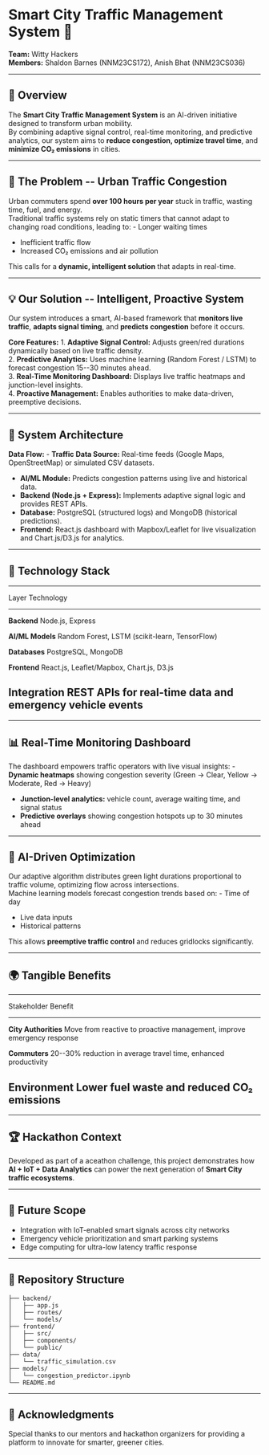 # Smart City Traffic Management System 🚦

**Team:** Witty Hackers\
**Members:** Shaldon Barnes (NNM23CS172), Anish Bhat (NNM23CS036)

------------------------------------------------------------------------

## 📘 Overview

The **Smart City Traffic Management System** is an AI-driven initiative
designed to transform urban mobility.\
By combining adaptive signal control, real-time monitoring, and
predictive analytics, our system aims to **reduce congestion, optimize
travel time**, and **minimize CO₂ emissions** in cities.

------------------------------------------------------------------------

## 🚧 The Problem -- Urban Traffic Congestion

Urban commuters spend **over 100 hours per year** stuck in traffic,
wasting time, fuel, and energy.\
Traditional traffic systems rely on static timers that cannot adapt to
changing road conditions, leading to: - Longer waiting times
- Inefficient traffic flow
- Increased CO₂ emissions and air pollution

This calls for a **dynamic, intelligent solution** that adapts in
real-time.

------------------------------------------------------------------------

## 💡 Our Solution -- Intelligent, Proactive System

Our system introduces a smart, AI-based framework that **monitors live
traffic**, **adapts signal timing**, and **predicts congestion** before
it occurs.

**Core Features:** 1. **Adaptive Signal Control:** Adjusts green/red
durations dynamically based on live traffic density.\
2. **Predictive Analytics:** Uses machine learning (Random Forest /
LSTM) to forecast congestion 15--30 minutes ahead.\
3. **Real-Time Monitoring Dashboard:** Displays live traffic heatmaps
and junction-level insights.\
4. **Proactive Management:** Enables authorities to make data-driven,
preemptive decisions.

------------------------------------------------------------------------

## 🧩 System Architecture

**Data Flow:** - **Traffic Data Source:** Real-time feeds (Google Maps,
OpenStreetMap) or simulated CSV datasets.
- **AI/ML Module:** Predicts congestion patterns using live and
historical data.
- **Backend (Node.js + Express):** Implements adaptive signal logic and
provides REST APIs.
- **Database:** PostgreSQL (structured logs) and MongoDB (historical
predictions).
- **Frontend:** React.js dashboard with Mapbox/Leaflet for live
visualization and Chart.js/D3.js for analytics.

------------------------------------------------------------------------

## 🧠 Technology Stack

  -----------------------------------------------------------------------
  Layer                       Technology
  --------------------------- -------------------------------------------
  **Backend**                 Node.js, Express

  **AI/ML Models**            Random Forest, LSTM (scikit-learn,
                              TensorFlow)

  **Databases**               PostgreSQL, MongoDB

  **Frontend**                React.js, Leaflet/Mapbox, Chart.js, D3.js

  **Integration**             REST APIs for real-time data and emergency
                              vehicle events
  -----------------------------------------------------------------------

------------------------------------------------------------------------

## 📊 Real-Time Monitoring Dashboard

The dashboard empowers traffic operators with live visual insights: -
**Dynamic heatmaps** showing congestion severity (Green → Clear, Yellow
→ Moderate, Red → Heavy)
- **Junction-level analytics:** vehicle count, average waiting time, and
signal status
- **Predictive overlays** showing congestion hotspots up to 30 minutes
ahead

------------------------------------------------------------------------

## 🤖 AI-Driven Optimization

Our adaptive algorithm distributes green light durations proportional to
traffic volume, optimizing flow across intersections.\
Machine learning models forecast congestion trends based on: - Time of
day
- Live data inputs
- Historical patterns

This allows **preemptive traffic control** and reduces gridlocks
significantly.

------------------------------------------------------------------------

## 🌍 Tangible Benefits

  -----------------------------------------------------------------------
  Stakeholder                               Benefit
  ----------------------------------------- -----------------------------
  **City Authorities**                      Move from reactive to
                                            proactive management, improve
                                            emergency response

  **Commuters**                             20--30% reduction in average
                                            travel time, enhanced
                                            productivity

  **Environment**                           Lower fuel waste and reduced
                                            CO₂ emissions
  -----------------------------------------------------------------------

------------------------------------------------------------------------

## 🏆 Hackathon Context

Developed as part of a aceathon challenge, this project demonstrates
how **AI + IoT + Data Analytics** can power the next generation of
**Smart City traffic ecosystems**.

------------------------------------------------------------------------

## 🚀 Future Scope

-   Integration with IoT-enabled smart signals across city networks
-   Emergency vehicle prioritization and smart parking systems
-   Edge computing for ultra-low latency traffic response

------------------------------------------------------------------------

## 📂 Repository Structure

    ├── backend/
    │   ├── app.js
    │   ├── routes/
    │   └── models/
    ├── frontend/
    │   ├── src/
    │   ├── components/
    │   └── public/
    ├── data/
    │   └── traffic_simulation.csv
    ├── models/
    │   └── congestion_predictor.ipynb
    └── README.md

------------------------------------------------------------------------

## 👏 Acknowledgments

Special thanks to our mentors and hackathon organizers for providing a
platform to innovate for smarter, greener cities.
